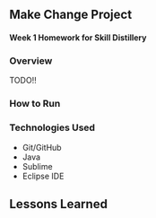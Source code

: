 ## Make Change Project

#### Week 1 Homework for Skill Distillery

### Overview

TODO!!

### How to Run


### Technologies Used

* Git/GitHub
* Java
* Sublime
* Eclipse IDE



## Lessons Learned